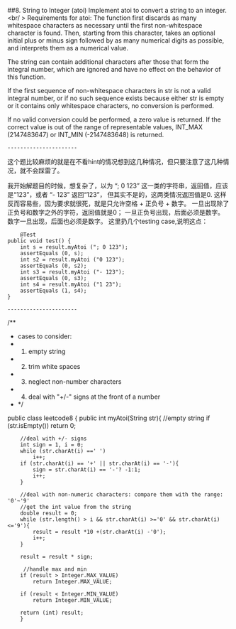 
##8. String to Integer (atoi)
	Implement atoi to convert a string to an integer. 
<br/ >
Requirements for atoi: 
The function first discards as many whitespace characters as necessary until the first non-whitespace character is found. Then, starting from this character, takes an optional initial plus or minus sign followed by as many numerical digits as possible, and interprets them as a numerical value.

The string can contain additional characters after those that form the integral number, which are ignored and have no effect on the behavior of this function.

If the first sequence of non-whitespace characters in str is not a valid integral number, or if no such sequence exists because either str is empty or it contains only whitespace characters, no conversion is performed.

If no valid conversion could be performed, a zero value is returned. If the correct value is out of the range of representable values, INT_MAX (2147483647) or INT_MIN (-2147483648) is returned.

	----------------------
这个题比较麻烦的就是在不看hint的情况想到这几种情况，但只要注意了这几种情况，就不会踩雷了。

我开始解题目的时候，想复杂了，以为 “; 0 123” 这一类的字符串，返回值，应该是“123”，或者 “- 123” 返回“123”， 但其实不是的，这两类情况返回值是0.
这样反而容易些，因为要求就很死，就是只允许空格 + 正负号 + 数字。
一旦出现除了正负号和数字之外的字符，返回值就是0；
一旦正负号出现，后面必须是数字。
数字一旦出现，后面也必须是数字。
这里扔几个testing case,说明这点：

		@Test
	public void test() {
		int s = result.myAtoi ("; 0 123");
		assertEquals (0, s); 
		int s2 = result.myAtoi ("0 123");
		assertEquals (0, s2); 
		int s3 = result.myAtoi ("- 123");
		assertEquals (0, s3); 
		int s4 = result.myAtoi ("1 23");
		assertEquals (1, s4); 
	}

	----------------------
/**
 * cases to consider:
 * 1. empty string
 * 2. trim white spaces
 * 3. neglect non-number characters
 * 4. deal with "+/-" signs at the front of a number
 * */

public class leetcode8 {
	public int myAtoi(String str){
		//empty string
		if (str.isEmpty()) return 0; 
		
		//deal with +/- signs
		int sign = 1, i = 0;
		while (str.charAt(i) ==' ')
			i++;
		if (str.charAt(i) == '+' || str.charAt(i) == '-'){
			sign = str.charAt(i) == '-'? -1:1;
			i++; 
		}
		
		//deal with non-numeric characters: compare them with the range: '0'~'9'
		//get the int value from the string
		double result = 0;
	    while (str.length() > i && str.charAt(i) >='0' && str.charAt(i) <='9'){
	    	result = result *10 +(str.charAt(i) -'0');
	    	i++;
	    }
	    
	    result = result * sign; 
	    
	     //handle max and min
	    if (result > Integer.MAX_VALUE)
	    	return Integer.MAX_VALUE;

	    if (result < Integer.MIN_VALUE)
	    	return Integer.MIN_VALUE;
	   
	    return (int) result;
	    }